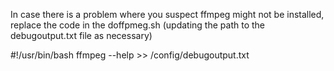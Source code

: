 In case there is a problem where you suspect ffmpeg might not be installed, 
replace the code in the doffpmeg.sh (updating the path to the debugoutput.txt
file as necessary)

\#!/usr/bin/bash
ffmpeg --help >> /config/debugoutput.txt